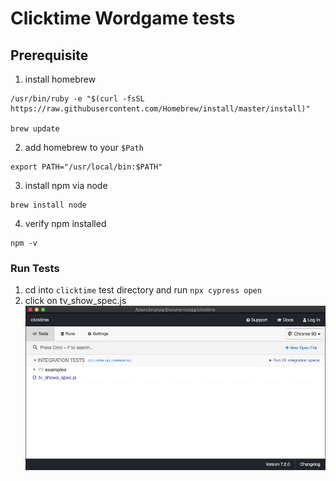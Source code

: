 # Clicktime Wordgame tests

## Prerequisite
1.  install homebrew
  ```
  /usr/bin/ruby -e "$(curl -fsSL https://raw.githubusercontent.com/Homebrew/install/master/install)"

  brew update
  ```

2.  add homebrew to your `$Path`
  ```
  export PATH="/usr/local/bin:$PATH"
  ```

3.  install npm via node
  ```
  brew install node
  ```
4.  verify npm installed
  ```
  npm -v
  ```

### Run Tests
  1.  cd into `clicktime` test directory and run
    ```
    npx cypress open
    ```
  2.  click on tv_show_spec.js
    ![image](docs/cypress_run_test.png)
